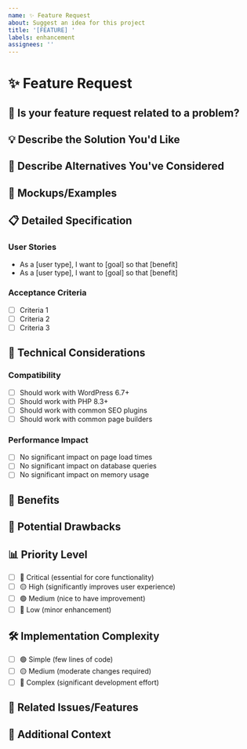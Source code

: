 ```yaml
---
name: ✨ Feature Request
about: Suggest an idea for this project
title: '[FEATURE] '
labels: enhancement
assignees: ''
---
```


# ✨ Feature Request

## 🎯 Is your feature request related to a problem?
<!-- A clear and concise description of what the problem is. Ex. I'm always frustrated when [...] -->

## 💡 Describe the Solution You'd Like
<!-- A clear and concise description of what you want to happen -->

## 🔄 Describe Alternatives You've Considered
<!-- A clear and concise description of any alternative solutions or features you've considered -->

## 🎨 Mockups/Examples
<!-- If applicable, add mockups, screenshots, or examples to help explain your feature -->

## 📋 Detailed Specification
<!-- Provide more detailed specification if you have ideas about implementation -->

### User Stories
- As a [user type], I want to [goal] so that [benefit]
- As a [user type], I want to [goal] so that [benefit]

### Acceptance Criteria
- [ ] Criteria 1
- [ ] Criteria 2
- [ ] Criteria 3

## 🔧 Technical Considerations
<!-- Any technical aspects to consider -->

### Compatibility
- [ ] Should work with WordPress 6.7+
- [ ] Should work with PHP 8.3+
- [ ] Should work with common SEO plugins
- [ ] Should work with common page builders

### Performance Impact
- [ ] No significant impact on page load times
- [ ] No significant impact on database queries
- [ ] No significant impact on memory usage

## 🎉 Benefits
<!-- How will this feature benefit users? -->

## 🤔 Potential Drawbacks
<!-- Are there any potential negative impacts? -->

## 📊 Priority Level
- [ ] 🔴 Critical (essential for core functionality)
- [ ] 🟡 High (significantly improves user experience)
- [ ] 🟢 Medium (nice to have improvement)
- [ ] 🔵 Low (minor enhancement)

## 🛠️ Implementation Complexity
- [ ] 🟢 Simple (few lines of code)
- [ ] 🟡 Medium (moderate changes required)
- [ ] 🔴 Complex (significant development effort)

## 🔗 Related Issues/Features
<!-- Link any related issues or existing features -->

## 📝 Additional Context
<!-- Add any other context, research, or screenshots about the feature request here -->